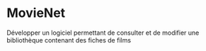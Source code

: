 # MovieNet
Développer un logiciel permettant de consulter et de modifier une bibliothèque contenant des fiches de films
